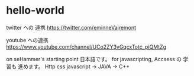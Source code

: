 # hello-world

twitter への 連携 
https://twitter.com/eminneVairemont

youtube への連携
https://www.youtube.com/channel/UCo2ZY3vGqcxTotc_piQMtZg

on seHammer's starting point
日本語です。
for javascripting,
Accsess の 学習も 進めます。
Http css javascript -> JAVA -> C++
